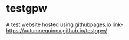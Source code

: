 # testgpw 
A test website hosted using githubpages.io
link- https://autumnequinox.github.io/testgpw/
